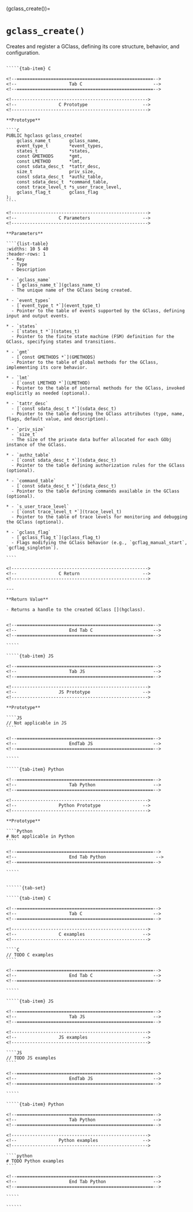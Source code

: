 <!-- ============================================================== -->
(gclass_create())=
# `gclass_create()`
<!-- ============================================================== -->

Creates and register a GClass, defining its core structure, behavior, and configuration.

<!------------------------------------------------------------>
<!--                    Prototypes                          -->
<!------------------------------------------------------------>

``````{tab-set}

`````{tab-item} C

<!--====================================================-->
<!--                    Tab C                           -->
<!--====================================================-->

<!---------------------------------------------------->
<!--                C Prototype                     -->
<!---------------------------------------------------->

**Prototype**

````C
PUBLIC hgclass gclass_create(
    gclass_name_t       gclass_name,
    event_type_t        *event_types,
    states_t            *states,
    const GMETHODS      *gmt,
    const LMETHOD       *lmt,
    const sdata_desc_t  *tattr_desc,
    size_t              priv_size,
    const sdata_desc_t  *authz_table,
    const sdata_desc_t  *command_table,
    const trace_level_t *s_user_trace_level,
    gclass_flag_t       gclass_flag
);
````

<!---------------------------------------------------->
<!--                C Parameters                    -->
<!---------------------------------------------------->

**Parameters**

````{list-table}
:widths: 10 5 40
:header-rows: 1
* - Key
  - Type
  - Description

* - `gclass_name`
  - [`gclass_name_t`](gclass_name_t)
  - The unique name of the GClass being created.

* - `event_types`
  - [`event_type_t *`](event_type_t)
  - Pointer to the table of events supported by the GClass, defining input and output events.

* - `states`
  - [`states_t *`](states_t)
  - Pointer to the finite state machine (FSM) definition for the GClass, specifying states and transitions.

* - `gmt`
  - [`const GMETHODS *`](GMETHODS)
  - Pointer to the table of global methods for the GClass, implementing its core behavior.

* - `lmt`
  - [`const LMETHOD *`](LMETHOD)
  - Pointer to the table of internal methods for the GClass, invoked explicitly as needed (optional).

* - `tattr_desc`
  - [`const sdata_desc_t *`](sdata_desc_t)
  - Pointer to the table defining the GClass attributes (type, name, flags, default value, and description).

* - `priv_size`
  - `size_t`
  - The size of the private data buffer allocated for each GObj instance of the GClass.

* - `authz_table`
  - [`const sdata_desc_t *`](sdata_desc_t)
  - Pointer to the table defining authorization rules for the GClass (optional).

* - `command_table`
  - [`const sdata_desc_t *`](sdata_desc_t)
  - Pointer to the table defining commands available in the GClass (optional).

* - `s_user_trace_level`
  - [`const trace_level_t *`](trace_level_t)
  - Pointer to the table of trace levels for monitoring and debugging the GClass (optional).

* - `gclass_flag`
  - [`gclass_flag_t`](gclass_flag_t)
  - Flags modifying the GClass behavior (e.g., `gcflag_manual_start`, `gcflag_singleton`).

````

<!---------------------------------------------------->
<!--                C Return                        -->
<!---------------------------------------------------->

---

**Return Value**

- Returns a handle to the created GClass [](hgclass).


<!--====================================================-->
<!--                    End Tab C                       -->
<!--====================================================-->

`````

`````{tab-item} JS

<!--====================================================-->
<!--                    Tab JS                          -->
<!--====================================================-->

<!---------------------------------------------------->
<!--                JS Prototype                    -->
<!---------------------------------------------------->

**Prototype**

````JS
// Not applicable in JS
````

<!--====================================================-->
<!--                    EndTab JS                       -->
<!--====================================================-->

`````

`````{tab-item} Python

<!--====================================================-->
<!--                    Tab Python                      -->
<!--====================================================-->

<!---------------------------------------------------->
<!--                Python Prototype                -->
<!---------------------------------------------------->

**Prototype**

````Python
# Not applicable in Python
````

<!--====================================================-->
<!--                    End Tab Python                   -->
<!--====================================================-->

`````

``````

<!------------------------------------------------------------>
<!--                    Examples                            -->
<!------------------------------------------------------------>

```````{dropdown} Examples

``````{tab-set}

`````{tab-item} C

<!--====================================================-->
<!--                    Tab C                           -->
<!--====================================================-->

<!---------------------------------------------------->
<!--                C examples                      -->
<!---------------------------------------------------->

````C
// TODO C examples
````

<!--====================================================-->
<!--                    End Tab C                       -->
<!--====================================================-->

`````

`````{tab-item} JS

<!--====================================================-->
<!--                    Tab JS                          -->
<!--====================================================-->

<!---------------------------------------------------->
<!--                JS examples                     -->
<!---------------------------------------------------->

````JS
// TODO JS examples
````

<!--====================================================-->
<!--                    EndTab JS                       -->
<!--====================================================-->

`````

`````{tab-item} Python

<!--====================================================-->
<!--                    Tab Python                      -->
<!--====================================================-->

<!---------------------------------------------------->
<!--                Python examples                 -->
<!---------------------------------------------------->

````python
# TODO Python examples
````

<!--====================================================-->
<!--                    End Tab Python                  -->
<!--====================================================-->

`````

``````

```````

